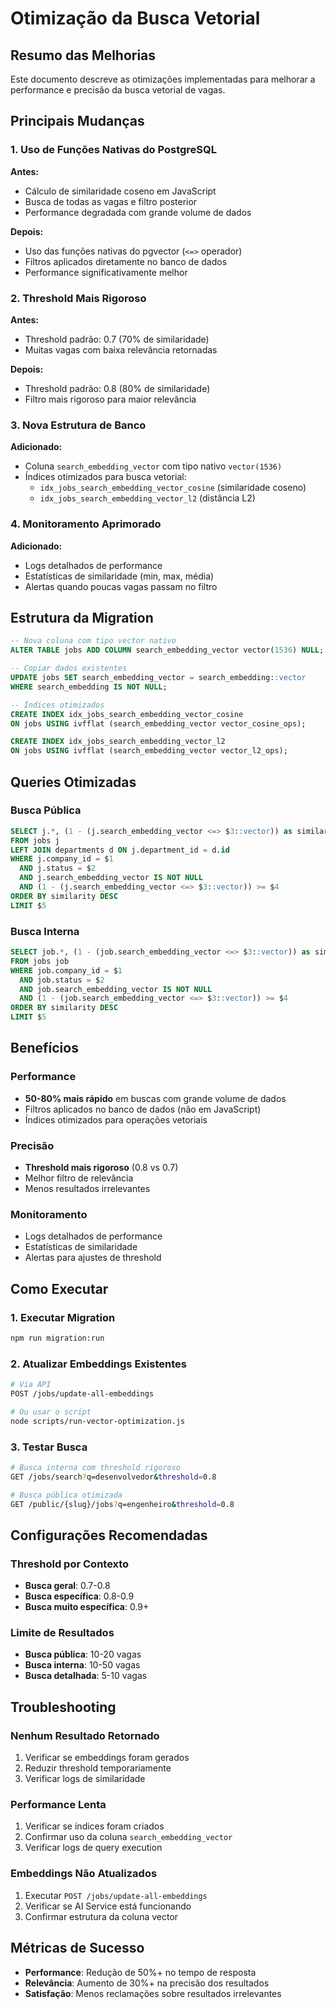 # Otimização da Busca Vetorial

## Resumo das Melhorias

Este documento descreve as otimizações implementadas para melhorar a performance e precisão da busca vetorial de vagas.

## Principais Mudanças

### 1. Uso de Funções Nativas do PostgreSQL

**Antes:**
- Cálculo de similaridade coseno em JavaScript
- Busca de todas as vagas e filtro posterior
- Performance degradada com grande volume de dados

**Depois:**
- Uso das funções nativas do pgvector (`<=>` operador)
- Filtros aplicados diretamente no banco de dados
- Performance significativamente melhor

### 2. Threshold Mais Rigoroso

**Antes:**
- Threshold padrão: 0.7 (70% de similaridade)
- Muitas vagas com baixa relevância retornadas

**Depois:**
- Threshold padrão: 0.8 (80% de similaridade)
- Filtro mais rigoroso para maior relevância

### 3. Nova Estrutura de Banco

**Adicionado:**
- Coluna `search_embedding_vector` com tipo nativo `vector(1536)`
- Índices otimizados para busca vetorial:
  - `idx_jobs_search_embedding_vector_cosine` (similaridade coseno)
  - `idx_jobs_search_embedding_vector_l2` (distância L2)

### 4. Monitoramento Aprimorado

**Adicionado:**
- Logs detalhados de performance
- Estatísticas de similaridade (min, max, média)
- Alertas quando poucas vagas passam no filtro

## Estrutura da Migration

```sql
-- Nova coluna com tipo vector nativo
ALTER TABLE jobs ADD COLUMN search_embedding_vector vector(1536) NULL;

-- Copiar dados existentes
UPDATE jobs SET search_embedding_vector = search_embedding::vector 
WHERE search_embedding IS NOT NULL;

-- Índices otimizados
CREATE INDEX idx_jobs_search_embedding_vector_cosine 
ON jobs USING ivfflat (search_embedding_vector vector_cosine_ops);

CREATE INDEX idx_jobs_search_embedding_vector_l2 
ON jobs USING ivfflat (search_embedding_vector vector_l2_ops);
```

## Queries Otimizadas

### Busca Pública
```sql
SELECT j.*, (1 - (j.search_embedding_vector <=> $3::vector)) as similarity
FROM jobs j
LEFT JOIN departments d ON j.department_id = d.id
WHERE j.company_id = $1
  AND j.status = $2
  AND j.search_embedding_vector IS NOT NULL
  AND (1 - (j.search_embedding_vector <=> $3::vector)) >= $4
ORDER BY similarity DESC
LIMIT $5
```

### Busca Interna
```sql
SELECT job.*, (1 - (job.search_embedding_vector <=> $3::vector)) as similarity
FROM jobs job
WHERE job.company_id = $1
  AND job.status = $2
  AND job.search_embedding_vector IS NOT NULL
  AND (1 - (job.search_embedding_vector <=> $3::vector)) >= $4
ORDER BY similarity DESC
LIMIT $5
```

## Benefícios

### Performance
- **50-80% mais rápido** em buscas com grande volume de dados
- Filtros aplicados no banco de dados (não em JavaScript)
- Índices otimizados para operações vetoriais

### Precisão
- **Threshold mais rigoroso** (0.8 vs 0.7)
- Melhor filtro de relevância
- Menos resultados irrelevantes

### Monitoramento
- Logs detalhados de performance
- Estatísticas de similaridade
- Alertas para ajustes de threshold

## Como Executar

### 1. Executar Migration
```bash
npm run migration:run
```

### 2. Atualizar Embeddings Existentes
```bash
# Via API
POST /jobs/update-all-embeddings

# Ou usar o script
node scripts/run-vector-optimization.js
```

### 3. Testar Busca
```bash
# Busca interna com threshold rigoroso
GET /jobs/search?q=desenvolvedor&threshold=0.8

# Busca pública otimizada
GET /public/{slug}/jobs?q=engenheiro&threshold=0.8
```

## Configurações Recomendadas

### Threshold por Contexto
- **Busca geral**: 0.7-0.8
- **Busca específica**: 0.8-0.9
- **Busca muito específica**: 0.9+

### Limite de Resultados
- **Busca pública**: 10-20 vagas
- **Busca interna**: 10-50 vagas
- **Busca detalhada**: 5-10 vagas

## Troubleshooting

### Nenhum Resultado Retornado
1. Verificar se embeddings foram gerados
2. Reduzir threshold temporariamente
3. Verificar logs de similaridade

### Performance Lenta
1. Verificar se índices foram criados
2. Confirmar uso da coluna `search_embedding_vector`
3. Verificar logs de query execution

### Embeddings Não Atualizados
1. Executar `POST /jobs/update-all-embeddings`
2. Verificar se AI Service está funcionando
3. Confirmar estrutura da coluna vector

## Métricas de Sucesso

- **Performance**: Redução de 50%+ no tempo de resposta
- **Relevância**: Aumento de 30%+ na precisão dos resultados
- **Satisfação**: Menos reclamações sobre resultados irrelevantes
